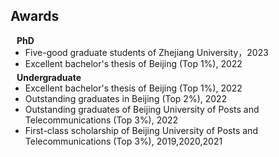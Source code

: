 ## Awards

<h4 style="margin:0 10px 0;">PhD</h4>

<ul style="margin:0 0 5px;">
 <li><autocolor>Five-good graduate students of Zhejiang University，2023 </autocolor></li>
 <li><autocolor>Excellent bachelor's thesis of Beijing (Top 1%), 2022 </autocolor></li>
 <!-- <li><a href="http://cvpr2023.thecvf.com/"><autocolor>IEEE/CVF Conference on Computer Vision and Pattern Recognition (CVPR) 2021-2023</autocolor></a></li>注释此处 -->
 <!--  <li><a href="http://iccv2021.thecvf.com/"><autocolor>IEEE/CVF International Conference on Computer Vision (ICCV) 2021</autocolor></a></li>注释此处 -->
 <!--  <li><a href="https://eccv2022.ecva.net/"><autocolor>European Conference on Computer Vision (ECCV) 2022</autocolor></a></li>注释此处 -->
</ul>

<h4 style="margin:0 10px 0;">Undergraduate</h4>

<ul style="margin:0 0 20px;">       
    <li><autocolor>Excellent bachelor's thesis of Beijing (Top 1%), 2022 </autocolor></li>
    <li><autocolor>Outstanding graduates in Beijing (Top 2%), 2022 </autocolor></li>
    <li><autocolor>Outstanding graduates of Beijing University of Posts and Telecommunications (Top 3%), 2022 </autocolor></li>
    <li><autocolor>First-class scholarship of Beijing University of Posts and Telecommunications (Top 3%), 2019,2020,2021 </autocolor></li>
<!--   <li><a href="https://www.computer.org/csdl/journal/tp"><autocolor>IEEE Transactions on Pattern Analysis and Machine Intelligence (TPAMI)</autocolor></a></li> 注释此处 -->
<!-- <li><a href="https://www.springer.com/journal/11263"><autocolor>International Journal of Computer Vision (IJCV)</autocolor></a></li> 注释此处 -->
</ul>
